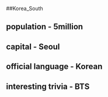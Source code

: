 ##Korea_South
## population - 5million


## capital - Seoul

 
## official language - Korean


## interesting trivia - BTS



